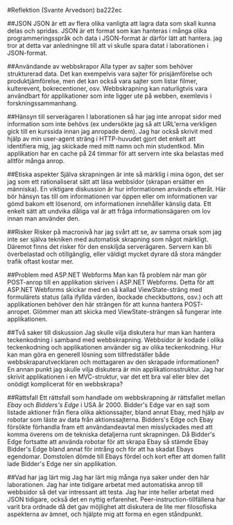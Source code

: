 #Reflektion (Svante Arvedson) ba222ec

##JSON
JSON är ett av flera olika vanligta att lagra data som skall kunna delas och 
spridas. JSON är ett format som kan hanteras i många olika programmeringsspråk 
och data i JSON-format är därför lätt att hantera. jag tror at detta var 
anledningne till att vi skulle spara datat i laborationen i JSON-format.

##Användande av webbskrapor
Alla typer av sajter som behöver strukturerad data. Det kan exempelvis vara 
sajter för prisjämförelse och produktjämförelse, men det kan också vara sajter 
som listar filmer, kulterevent, bokrecentioner, osv. Webbskrapning kan 
naturligtvis vara användbart för applikationer som inte ligger ute på webben, 
exemlevis i forskningssammanhang.

##Hänsyn till serverägaren
I laborationen så har jag inte anropat sidor med information som inte behövs 
(ex undersökte jag så att URL'erna verkligen gick till en kurssida innan jag 
anropade dem). Jag har också skrivit med hjälp av min user-agent sträng i 
HTTP-huvudet gjort det enkelt att identifiera mig, jag skickade med mitt namn 
och min studentkod. Min applikation har en cache på 24 timmar för att servern 
inte ska belastas med alltför många anrop.

##Etiska aspekter
Själva skrapningen är inte så märklig i mina ögon, det ser jag som ett 
rationaliserat sätt att läsa webbsidor (skrapan ersätter en människa). En 
viktigare diskussion är hur informationen används efteråt. Här bör hänsyn 
tas till om informationen var öppen eller om informationen var gömd bakom 
ett lösenord, om informationen innehåller känslig data. Ett enkelt sätt att 
undvika dåliga val är att fråga informationsägaren om lov innan man använder 
den.

##Risker
Risker på macronivå har jag svårt att se, av samma orsak som jag inte ser 
själva tekniken med automatisk skrapning som något märkligt. Däremot finns 
det risker för den enskiljda serverägaren. Servern kan bli överbelastad 
och otillgänglig, eller väldigt mycket dyrare då stora mängder trafik oftast 
kostar mer.

##Problem med ASP.NET Webforms
Man kan få problem när man gör POST-anrop till en applikation skriven i 
ASP.NET Webforms. Detta för att ASP.NET Webforms skickar med en så kallad 
ViewState-sträng med formulärets status (alla ifyllda värden, ibockade 
checkbuttons, osv.) och att applikationen behöver den här strängen för att 
kunna hantera POST-anropet. Glömmer man att skicka med ViewState-strängen 
så fungerar inte applikationen.

##Två saker till diskussion
Jag skulle vilja diskutera hur man kan hantera teckenkodning i samband med 
webbskrapning. Webbsidor är kodade i olika teckenkodning och applikationen 
använder sig av olika teckenkodning. Hur kan man göra en generell lösning 
som tillfredställer både webbskraparutvecklaren och mottagaren av den 
skrapade informationen? En annan punkt jag skulle vilja diskutera är min 
applikationsstruktur. Jag har skrivit applikationen i en MVC-struktur, 
var det ett bra val eller blev det onödigt komplicerat för en webbskrapa?

##Rättsfall
Ett rättsfall som handlade om webbskrapning är rättsfallet mellan *Ebay* 
och *Bidders's Edge* i USA år 2000. Bidder's Edge var en sajt som listade 
aktioner från flera olika aktionssajter, bland annat Ebay, med hjälp av 
robotar som läste av data från aktionssajterna. Bidders's Edge och Ebay 
försökte förhandla fram ett användandeavtal men misslyckades med att komma 
överens om de tekniska detaljerna runt skrapningen. Då Bidder's Edge 
fortsatte att använda robotar för att skrapa Ebay så stämde Ebay Bidder's 
Edge bland annat för intrång och för att ha skadat Ebays egendomar. Domstolen 
dömde till Ebays fördel och kort efter att domen fallit lade Bidder's Edge 
ner sin applikation.

##Vad har jag lärt mig
Jag har lärt mig många nya saker under den här laborationen. Jag har inte 
tidigare arbetat med automatiska anrop till webbsidor så det var intressant 
att testa. Jag har inte heller arbetat med JSON tidigare, också det en nyttig 
erfarenhet. Peer-instruction-tillfällena har varit bra ordnade då det gav 
möjlighet att diskutera de lite mer filosofiska aspekterna av ämnet, och 
hjälpte mig att forma en egen ståndpunkt.